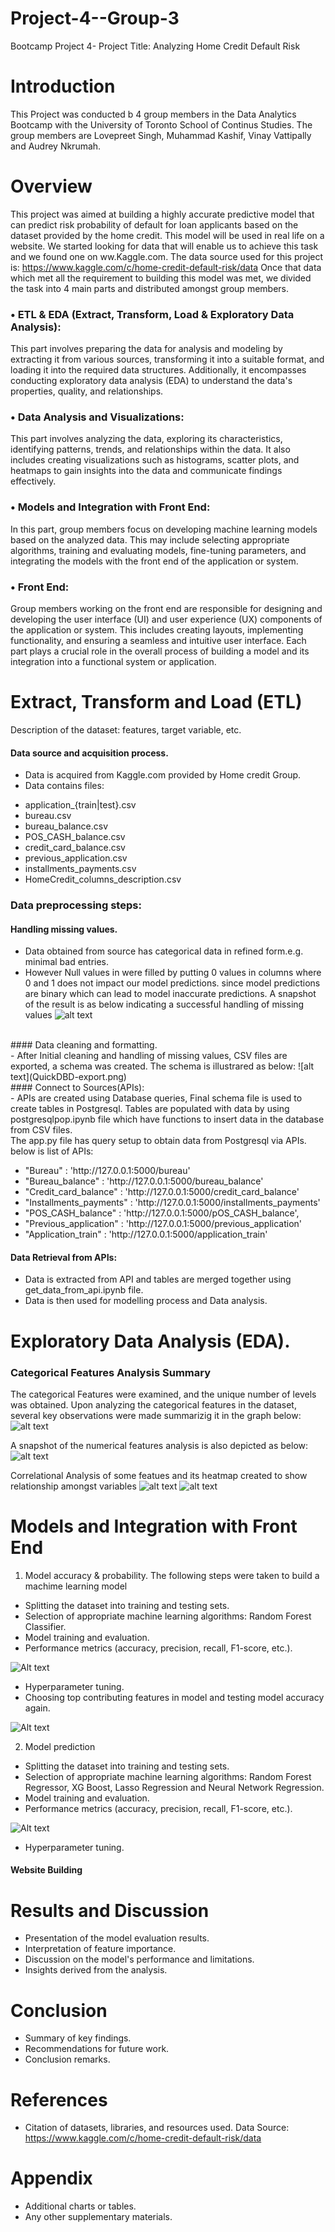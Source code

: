 # Project-4--Group-3
Bootcamp Project 4- Project Title: Analyzing Home Credit Default Risk

# Introduction
This Project was conducted b 4 group members in the Data Analytics Bootcamp with the University of Toronto School of Continus Studies. The group members are Lovepreet Singh, Muhammad Kashif, Vinay Vattipally and Audrey Nkrumah.

# Overview
This project was aimed at building a highly accurate predictive model that can predict risk probability of default for loan applicants based on the dataset provided by the home credit. This model will be used in real life on a website. 
We started looking for data that will enable us to achieve this task and we found one on ww.Kaggle.com. The data source used for this project is: https://www.kaggle.com/c/home-credit-default-risk/data 
Once that data which met all the requirement to building this model was met, we divided the task into 4 main parts and distributed amongst group members.
### •	ETL & EDA (Extract, Transform, Load & Exploratory Data Analysis):
This part involves preparing the data for analysis and modeling by extracting it from various sources, transforming it into a suitable format, and loading it into the required data structures. Additionally, it encompasses conducting exploratory data analysis (EDA) to understand the data's properties, quality, and relationships.
### •	Data Analysis and Visualizations:
This part involves analyzing the data, exploring its characteristics, identifying patterns, trends, and relationships within the data. It also includes creating visualizations such as histograms, scatter plots, and heatmaps to gain insights into the data and communicate findings effectively.
### •	Models and Integration with Front End:
In this part, group members focus on developing machine learning models based on the analyzed data. This may include selecting appropriate algorithms, training and evaluating models, fine-tuning parameters, and integrating the models with the front end of the application or system.
### •	Front End:
Group members working on the front end are responsible for designing and developing the user interface (UI) and user experience (UX) components of the application or system. This includes creating layouts, implementing functionality, and ensuring a seamless and intuitive user interface.
Each part plays a crucial role in the overall process of building a model and its integration into a functional system or application.


# Extract, Transform and Load (ETL) 

Description of the dataset: features, target variable, etc.<br>
#### Data source and acquisition process.<br>
- Data is acquired from Kaggle.com provided by Home credit Group.<br>
- Data contains files:
<ul>
        <li>application_{train|test}.csv</li>
        <li>bureau.csv</li>
        <li>bureau_balance.csv</li>
        <li>POS_CASH_balance.csv</li>
        <li>credit_card_balance.csv</li>
        <li>previous_application.csv</li>
        <li>installments_payments.csv</li>
        <li>HomeCredit_columns_description.csv</li>     
</ul>

### Data preprocessing steps:<br>
#### Handling missing values.<br>
- Data obtained from source has categorical data in refined form.e.g. minimal bad entries.
- However Null values in were filled by putting 0 values in columns where 0 and 1 does not impact our model predictions. since model predictions are binary which can lead to model inaccurate predictions.
 A snapshot of the result is as below indicating a successful handling of missing values
 ![alt text](<Screenshot 2024-02-10 131640.png>)
 <br>
#### Data cleaning and formatting.<br>
- After Initial cleaning and handling of missing values, CSV files are exported, a schema was created. The schema is illustrared as below:
![alt text](QuickDBD-export.png)
<br>
#### Connect to Sources(APIs):<br>
- APIs are created using Database queries, Final schema file is used to create tables in Postgresql. Tables are populated with data by using postgresqlpop.ipynb file which have functions to insert data in the database from CSV files.<br>
The app.py file has query setup to obtain data from Postgresql via APIs. <br>
below is list of APIs:<br>
<ul>
        <li>"Bureau" : 'http://127.0.0.1:5000/bureau'</li>
       <li>"Bureau_balance" : 'http://127.0.0.1:5000/bureau_balance'</li>
        <li>"Credit_card_balance" : 'http://127.0.0.1:5000/credit_card_balance'</li>
        <li>"Installments_payments" : 'http://127.0.0.1:5000/installments_payments'</li>
       <li>"POS_CASH_balance" : 'http://127.0.0.1:5000/pOS_CASH_balance',</li>
       <li> "Previous_application" : 'http://127.0.0.1:5000/previous_application'</li>
        <li>"Application_train" : 'http://127.0.0.1:5000/application_train'</li>
</ul>

#### Data Retrieval from APIs:<br>
- Data is extracted from API and tables are merged together using get_data_from_api.ipynb file.
- Data is then used for modelling process and Data analysis.

# Exploratory Data Analysis (EDA).

### Categorical Features Analysis Summary
The categorical Features were examined, and the unique number of levels was obtained.
Upon analyzing the categorical features in the dataset, several key observations were made summarizig it in the graph below:
![alt text](image-4.png)

A snapshot of the numerical features analysis is also depicted as below:
![alt text](image-5.png)

Correlational Analysis of some featues and its heatmap created to show relationship amongst variables
![alt text](image-6.png)
![alt text](image-7.png)

# Models and Integration with Front End 
1. Model accuracy & probability. The following steps were taken to build a machime learning model
- Splitting the dataset into training and testing sets.
- Selection of appropriate machine learning algorithms: Random Forest Classifier. 
- Model training and evaluation.
- Performance metrics (accuracy, precision, recall, F1-score, etc.).

![Alt text](image-2.png)

- Hyperparameter tuning.
- Choosing top contributing features in model and testing model accuracy again.

![Alt text](image-3.png)


2. Model prediction
- Splitting the dataset into training and testing sets.
- Selection of appropriate machine learning algorithms: Random Forest Regressor, XG Boost, Lasso Regression and Neural Network Regression.
- Model training and evaluation.
- Performance metrics (accuracy, precision, recall, F1-score, etc.).

![Alt text](image-1.png)

- Hyperparameter tuning.

#### Website Building

 

# Results and Discussion
- Presentation of the model evaluation results.
- Interpretation of feature importance.
- Discussion on the model's performance and limitations.
- Insights derived from the analysis.

# Conclusion
- Summary of key findings.
- Recommendations for future work.
- Conclusion remarks.

# References
- Citation of datasets, libraries, and resources used.
Data Source: https://www.kaggle.com/c/home-credit-default-risk/data
# Appendix
- Additional charts or tables.
- Any other supplementary materials.


